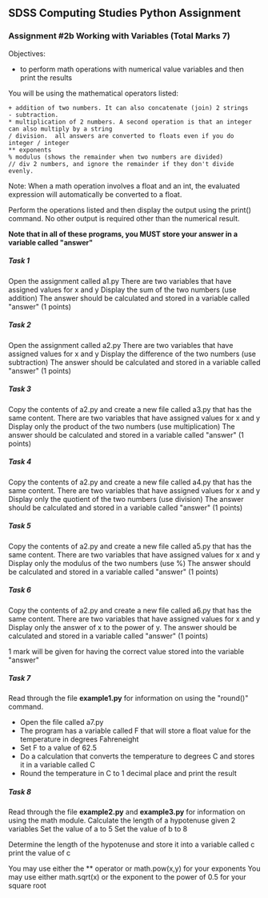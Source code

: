 ## SDSS Computing Studies Python Assignment
### Assignment #2b Working with Variables (Total Marks 7)

Objectives:
* to perform math operations with numerical value variables and then print the results

You will be using the mathematical operators listed:
```
+ addition of two numbers. It can also concatenate (join) 2 strings
- subtraction. 
* multiplication of 2 numbers. A second operation is that an integer can also multiply by a string
/ division.  all answers are converted to floats even if you do integer / integer
** exponents
% modulus (shows the remainder when two numbers are divided)
// div 2 numbers, and ignore the remainder if they don't divide evenly.
```

Note:  When a math operation involves a float and an int, the evaluated expression will automatically be converted to a float.

Perform the operations listed and then display the output using the print() command.  No other output is required other than the numerical result.

**Note that in all of these programs, you MUST store your answer in a variable called "answer"**

##### Task 1
Open the assignment called a1.py
There are two variables that have assigned values for x and y
Display the sum of the two numbers (use addition)
The answer should be calculated and stored in a variable called "answer"
(1 points) 

##### Task 2
Open the assignment called a2.py
There are two variables that have assigned values for x and y
Display the difference of the two numbers (use subtraction)
The answer should be calculated and stored in a variable called "answer"
(1 points) 

##### Task 3
Copy the contents of a2.py and create a new file called a3.py that has the same content.
There are two variables that have assigned values for x and y
Display only the product of the two numbers (use multiplication)
The answer should be calculated and stored in a variable called "answer"
(1 points) 

##### Task 4
Copy the contents of a2.py and create a new file called a4.py that has the same content.
There are two variables that have assigned values for x and y
Display only the quotient of the two numbers (use division)
The answer should be calculated and stored in a variable called "answer"
(1 points) 

##### Task 5
Copy the contents of a2.py and create a new file called a5.py that has the same content.
There are two variables that have assigned values for x and y
Display only the modulus of the two numbers (use %)
The answer should be calculated and stored in a variable called "answer"
(1 points) 

##### Task 6
Copy the contents of a2.py and create a new file called a6.py that has the same content.
There are two variables that have assigned values for x and y
Display only the answer of x to the power of y.
The answer should be calculated and stored in a variable called "answer"
(1 points) 

1 mark will be given for having the correct value stored into the variable "answer"

##### Task 7
Read through the file **example1.py** for information on using the "round()" command.
* Open the file called a7.py
* The program has a variable called F that will store a float value for the temperature in degrees Fahreneight
* Set F to a value of 62.5
* Do a calculation that converts the temperature to degrees C and stores it in a variable called C
* Round the temperature in C to 1 decimal place and print the result

##### Task 8
Read through the file **example2.py** and **example3.py** for information on using the math module.
Calculate the length of a hypotenuse given 2 variables
Set the value of a to 5
Set the value of b to 8

Determine the length of the hypotenuse and store it into a variable called c
print the value of c

You may use either the ** operator or math.pow(x,y) for your exponents
You may use either math.sqrt(x) or the exponent to the power of 0.5 for your square root
